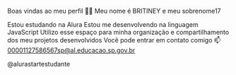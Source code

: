 Boas vindas ao meu perfil 💙💙
Meu nome é BRITINEY e meu sobrenome17

Estou estudando na Alura
Estou me desenvolvendo na linguagem JavaScript
Utilizo esse espaço para minha organização e compartilhamento dos meu projetos desenvolvidos
Você pode entrar em contato comigo 📫
00001127586567sp@al.educacao.sp.gov.br

@alurastartestudante

